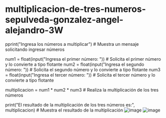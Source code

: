 # multiplicacion-de-tres-numeros-sepulveda-gonzalez-angel-alejandro-3W

pprint("Ingresa los números a multiplicar")  # Muestra un mensaje solicitando ingresar números

num1 = float(input("Ingresa el primer número: "))  # Solicita el primer número y lo convierte a tipo flotante
num2 = float(input("Ingresa el segundo número: "))  # Solicita el segundo número y lo convierte a tipo flotante
num3 = float(input("Ingresa el tercer número: "))  # Solicita el tercer número y lo convierte a tipo flotante

multiplicacion = num1 * num2 * num3  # Realiza la multiplicación de los tres números

print("El resultado de la multiplicación de los tres números es:", multiplicacion)  # Muestra el resultado de la multiplicación
![image](https://github.com/user-attachments/assets/0725bcc4-b049-4a48-8e23-e62b2b536f5a)
![image](https://github.com/user-attachments/assets/92427fcf-c2e6-4371-82cd-7282d72328bb)

